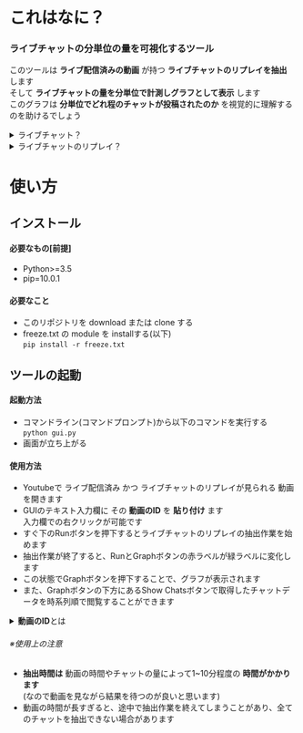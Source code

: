 # これはなに？  
### ライブチャットの分単位の量を可視化するツール  
このツールは __ライブ配信済みの動画__ が持つ __ライブチャットのリプレイを抽出__ します  
そして __ライブチャットの量を分単位で計測しグラフとして表示__ します  
このグラフは __分単位でどれ程のチャットが投稿されたのか__ を視覚的に理解するのを助けるでしょう  

<details><summary>ライブチャット？</summary>
Youtubeのライブ配信中に視聴者がリアルタイムで投稿・閲覧できるチャットのこと<br>
</details>  
<details><summary>ライブチャットのリプレイ？</summary>
過去のライブ配信のライブチャットを再現するもの<br>
ただし、投稿はできない、閲覧はできる
</details>

# 使い方
## インストール
#### 必要なもの[前提]
* Python>=3.5
* pip=10.0.1

#### 必要なこと
* このリポジトリを download または clone する  
* freeze.txt の module を installする(以下)  
`pip install -r freeze.txt`  

## ツールの起動
#### 起動方法
* コマンドライン(コマンドプロンプト)から以下のコマンドを実行する  
`python gui.py`  
* 画面が立ち上がる  

#### 使用方法
* Youtubeで ライブ配信済み かつ ライブチャットのリプレイが見られる 動画 を開きます  
* GUIのテキスト入力欄に その __動画のID__ を __貼り付け__ ます  
入力欄での右クリックが可能です  
* すぐ下のRunボタンを押下するとライブチャットのリプレイの抽出作業を始めます  
* 抽出作業が終了すると、RunとGraphボタンの赤ラベルが緑ラベルに変化します  
* この状態でGraphボタンを押下することで、グラフが表示されます  
* また、Graphボタンの下方にあるShow Chatsボタンで取得したチャットデータを時系列順で閲覧することができます  

<details><summary><strong>動画のID</strong>とは</summary>
例えば、ブラウザのURL欄に v=<strong>aB3defghi_k</strong> のような部分があります<br>
それが、<strong>動画のID</strong> であり、v=<strong>動画のID</strong> となっています<br>
即ち、この場合の <strong>動画のID</strong> は <strong>aB3defghi_k</strong> に当たります
</details>

###### ※使用上の注意  
* __抽出時間は__ 動画の時間やチャットの量によって1~10分程度の __時間がかかります__  
(なので動画を見ながら結果を待つのが良いと思います)  
* 動画の時間が長すぎると、途中で抽出作業を終えてしまうことがあり、全てのチャットを抽出できない場合があります  
